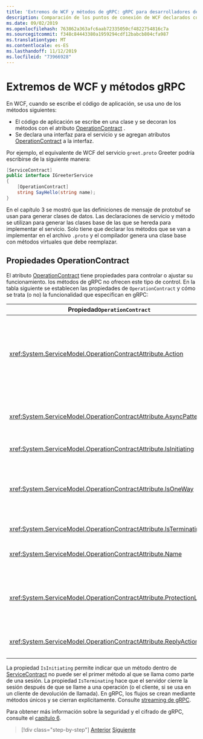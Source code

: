```yaml
---
title: 'Extremos de WCF y métodos de gRPC: gRPC para desarrolladores de WCF'
description: Comparación de los puntos de conexión de WCF declarados con los atributos ServiceContract y OperationContract, y los métodos gRPC declarados en protobuf
ms.date: 09/02/2019
ms.openlocfilehash: 763862a363afc6aab72335050cf4822754816c7a
ms.sourcegitcommit: f348c84443380a1959294cdf12babcb804cfa987
ms.translationtype: MT
ms.contentlocale: es-ES
ms.lasthandoff: 11/12/2019
ms.locfileid: "73966928"
---
```

# <a name="wcf-endpoints-and-grpc-methods"></a>Extremos de WCF y métodos gRPC

En WCF, cuando se escribe el código de aplicación, se usa uno de los métodos siguientes:

- El código de aplicación se escribe en una clase y se decoran los métodos con el atributo [OperationContract](xref:System.ServiceModel.OperationContractAttribute) .
- Se declara una interfaz para el servicio y se agregan atributos [OperationContract](xref:System.ServiceModel.OperationContractAttribute) a la interfaz.

Por ejemplo, el equivalente de WCF del servicio `greet.proto` Greeter podría escribirse de la siguiente manera:

```csharp
[ServiceContract]
public interface IGreeterService
{
    [OperationContract]
    string SayHello(string name);
}
```

En el capítulo 3 se mostró que las definiciones de mensaje de protobuf se usan para generar clases de datos. Las declaraciones de servicio y método se utilizan para generar las clases base de las que se hereda para implementar el servicio. Solo tiene que declarar los métodos que se van a implementar en el archivo `.proto` y el compilador genera una clase base con métodos virtuales que debe reemplazar.

## <a name="operationcontract-properties"></a>Propiedades OperationContract

El atributo [OperationContract](xref:System.ServiceModel.OperationContractAttribute) tiene propiedades para controlar o ajustar su funcionamiento. los métodos de gRPC no ofrecen este tipo de control. En la tabla siguiente se establecen las propiedades de `OperationContract` y cómo se trata (o no) la funcionalidad que especifican en gRPC:

| Propiedad`OperationContract` | gRPC                                             |
| ---------------------------- | ------------------------------------------------ |
| <xref:System.ServiceModel.OperationContractAttribute.Action>             | Identificador URI que identifica la operación. gRPC usa el nombre del `package`, `service` y `rpc` del archivo de `.proto`. |
| <xref:System.ServiceModel.OperationContractAttribute.AsyncPattern>       | Todos los métodos de servicio de gRPC devuelven objetos `Task`. |
| <xref:System.ServiceModel.OperationContractAttribute.IsInitiating>       | Vea la nota siguiente. |
| <xref:System.ServiceModel.OperationContractAttribute.IsOneWay>           | Los métodos de gRPC unidireccionales devuelven `Empty` resultados o utilizan el streaming de cliente. |
| <xref:System.ServiceModel.OperationContractAttribute.IsTerminating>      | Vea la nota siguiente. |
| <xref:System.ServiceModel.OperationContractAttribute.Name>               | Relacionado con SOAP, sin significado en gRPC. |
| <xref:System.ServiceModel.OperationContractAttribute.ProtectionLevel>    | Sin cifrado de mensajes; cifrado de red controlado en la capa de transporte (TLS sobre HTTP/2). |
| <xref:System.ServiceModel.OperationContractAttribute.ReplyAction>        | Relacionado con SOAP, sin significado en gRPC. |

La propiedad `IsInitiating` permite indicar que un método dentro de [ServiceContract](xref:System.ServiceModel.ServiceContractAttribute) no puede ser el primer método al que se llama como parte de una sesión. La propiedad `IsTerminating` hace que el servidor cierre la sesión después de que se llame a una operación (o el cliente, si se usa en un cliente de devolución de llamada). En gRPC, los flujos se crean mediante métodos únicos y se cierran explícitamente. Consulte [streaming de gRPC](rpc-types.md#grpc-streaming).

Para obtener más información sobre la seguridad y el cifrado de gRPC, consulte el [capítulo 6](security.md).

>[!div class="step-by-step"]
>[Anterior](wcf-services-to-grpc-comparison.md)
>[Siguiente](wcf-bindings.md)
